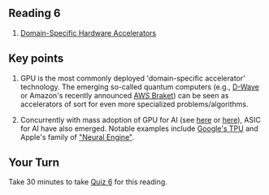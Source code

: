 ## Reading 6

1. [Domain-Specific Hardware Accelerators](https://cacm.acm.org/magazines/2020/7/245701-domain-specific-hardware-accelerators/fulltext)


## Key points

1. GPU is the most commonly deployed 'domain-specific accelerator' technology. The emerging so-called quantum computers (e.g., [D-Wave](https://www.dwavesys.com/quantum-computing) or Amazon's recently announced [AWS Braket](https://aws.amazon.com/about-aws/whats-new/2020/08/quantum-computing-available-aws-through-amazon-braket/)) can be seen as accelerators of sort for even more specialized problems/algorithms.  

2. Concurrently with mass adoption of GPU for AI (see [here](https://www.datanami.com/2020/10/07/aws-cuts-prices-for-sagemaker-gpu-instances/) or [here](https://cloud.google.com/ai-platform/training/docs/using-gpus)), ASIC for AI have also emerged. Notable examples include [Google's TPU](https://medium.com/@jonathan_hui/ai-chips-tpu-3fa0b2451a2d) and Apple's family of ["Neural Engine"](https://github.com/hollance/neural-engine).


## Your Turn

   Take 30 minutes to take [Quiz 6](https://coursys.sfu.ca/2022sp-cmpt-756-g1/+r6/) for this reading. 
